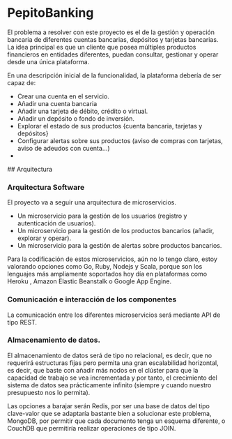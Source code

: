 # PepitoBanking

El problema a resolver con este proyecto es el de la gestión y operación bancaria de diferentes cuentas bancarias, depósitos y tarjetas bancarias. La idea principal es que un cliente que posea múltiples productos financieros en entidades diferentes, puedan consultar, gestionar y operar desde una única plataforma.

En una descripción inicial de la funcionalidad, la plataforma debería de ser capaz de: 
* Crear una cuenta en el servicio.
* Añadir una cuenta bancaria
* Añadir una tarjeta de débito, crédito o virtual.
* Añadir un depósito o fondo de inversión.
* Explorar el estado de sus productos {cuenta bancaria, tarjetas y depósitos}
* Configurar alertas sobre sus productos (aviso de compras con tarjetas, aviso de adeudos con cuenta...)
* 


## Arquitectura

### Arquitectura Software 

El proyecto va a seguir una arquitectura de microservicios.

* Un microservicio para la gestión de los usuarios (registro y autenticación de usuarios).
* Un microservicio para la gestión de los productos bancarios (añadir, explorar y operar).
* Un microservicio para la gestión de alertas sobre productos bancarios.

Para la codificación de estos microservicios, aún no lo tengo claro, estoy valorando opciones como Go, Ruby, Nodejs y Scala, porque son los lenguajes más ampliamente soportados hoy día en plataformas como Heroku , Amazon Elastic Beanstalk o Google App Engine.

### Comunicación e interacción de los componentes

La comunicación entre los diferentes microservicios será mediante API de tipo REST.


### Almacenamiento de datos.

El almacenamiento de datos será de tipo no relacional, es decir, que no requerirá estructuras fijas pero permita una gran escalabilidad horizontal, es decir, que baste con añadir más nodos en el clúster para que la capacidad de trabajo se vea incrementada y por tanto, el crecimiento del sistema de datos sea prácticamente infinito (siempre y cuando nuestro presupuesto nos lo permita).

Las opciones a barajar serán Redis, por ser una base de datos del tipo clave-valor que se adaptaría bastante bien a solucionar este problema, MongoDB, por permitir que cada documento tenga un esquema diferente, o CouchDB que permitiría realizar operaciones de tipo JOIN.



